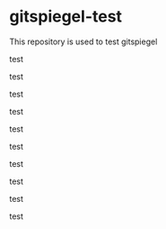# gitspiegel-test

This repository is used to test gitspiegel

test

test

test

test

test

test

test

test

test

test
